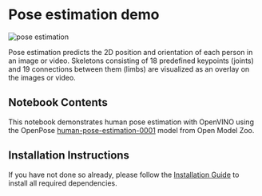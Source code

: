 # Pose estimation demo

![pose estimation](https://user-images.githubusercontent.com/4547501/134550328-a5c99d22-ae60-4281-8120-a8f06a17b96a.png)

Pose estimation predicts the 2D position and orientation of each person in an image or video. Skeletons consisting of 18 predefined keypoints (joints) and 19 connections between them (limbs) are visualized as an overlay on the images or video.

## Notebook Contents

This notebook demonstrates human pose estimation with OpenVINO using the OpenPose [human-pose-estimation-0001](https://github.com/openvinotoolkit/open_model_zoo/tree/master/models/intel/human-pose-estimation-0001) model from Open Model Zoo.

## Installation Instructions

If you have not done so already, please follow the [Installation Guide](../../README.md) to install all required dependencies.
